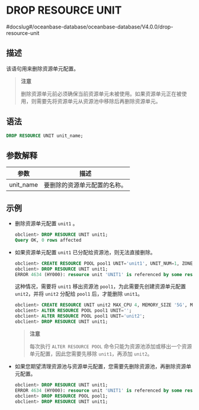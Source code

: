 DROP RESOURCE UNIT 
=======================================
#docslug#/oceanbase-database/oceanbase-database/V4.0.0/drop-resource-unit


## 描述 

该语句用来删除资源单元配置。
>**注意**
>
>删除资源单元前必须确保当前资源单元未被使用。如果资源单元正在被使用，则需要先将资源单元从资源池中移除后再删除资源单元。

## 语法 

```sql
DROP RESOURCE UNIT unit_name;
```



## 参数解释 




|  **参数**   |     **描述**     |
|-----------|----------------|
| unit_name | 要删除的资源单元配置的名称。 |



## 示例 


* 删除资源单元配置 `unit1` 。

  ```sql
  obclient> DROP RESOURCE UNIT unit1;
  Query OK, 0 rows affected 
  ```

  

* 如果资源单元配置 `unit1` 已分配给资源池，则无法直接删除。

  ```sql
  obclient> CREATE RESOURCE POOL pool1 UNIT='unit1', UNIT_NUM=1, ZONE_LIST=('zone2');
  obclient> DROP RESOURCE UNIT unit1;
  ERROR 4634 (HY000): resource unit 'UNIT1' is referenced by some resource pool
  ```

  

  这种情况，需要将 `unit1` 移出资源池 `pool1`，为此需要先创建资源单元配置 `unit2`，并将 `unit2` 分配给 `pool1` 后，才能删除 `unit1`。

  ```sql
  obclient> CREATE RESOURCE UNIT unit2 MAX_CPU 4, MEMORY_SIZE '5G', MAX_IOPS 1280,LOG_DISK_SIZE '10G', MIN_CPU=4, MIN_IOPS=1024;
  obclient> ALTER RESOURCE POOL pool1 UNIT='';
  obclient> ALTER RESOURCE POOL pool1 UNIT='unit2';
  obclient> DROP RESOURCE UNIT unit1;
  ```

  
  >**注意**
  >
  > 每次执行 `ALTER RESOURCE POOL` 命令只能为资源池添加或移出一个资源单元配置，因此您需要先移除 `unit1`，再添加 `unit2`。
  

* 如果您期望清理资源池与资源单元配置，您需要先删除资源池，再删除资源单元配置。

  ```sql
  obclient> DROP RESOURCE UNIT unit1;
  ERROR 4634 (HY000): resource unit 'UNIT1' is referenced by some resource pool
  obclient> DROP RESOURCE POOL pool1;
  obclient> DROP RESOURCE UNIT unit1;
  ```

  




